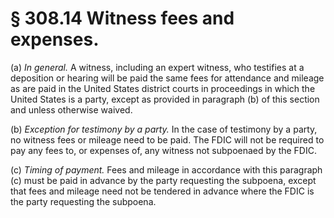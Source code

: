 # § 308.14   Witness fees and expenses.

(a) *In general.* A witness, including an expert witness, who testifies at a deposition or hearing will be paid the same fees for attendance and mileage as are paid in the United States district courts in proceedings in which the United States is a party, except as provided in paragraph (b) of this section and unless otherwise waived.


(b) *Exception for testimony by a party.* In the case of testimony by a party, no witness fees or mileage need to be paid. The FDIC will not be required to pay any fees to, or expenses of, any witness not subpoenaed by the FDIC.


(c) *Timing of payment.* Fees and mileage in accordance with this paragraph (c) must be paid in advance by the party requesting the subpoena, except that fees and mileage need not be tendered in advance where the FDIC is the party requesting the subpoena.






